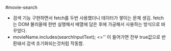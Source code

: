 #movie-search

-   검색 기능 구현하면서 fetch를 두번 사용했더니 데이터가 쌓이는 문제 생김. fetch는 DOM 불러올때 한번 실행해서 배열에 담은 후에 가공해서 사용하는 방식으로 바꾸었다.
-   movieName.includes(searchInputText); <='' 이 들어가면 전부 true값으로 반환돼서 검색 초기화되는것처럼 작동함.
